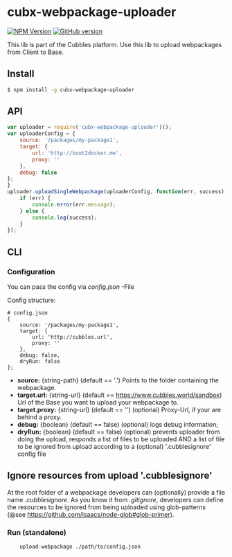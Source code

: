 # cubx-webpackage-uploader

[![NPM Version][npm-image]][npm-url] [![GitHub version](https://badge.fury.io/gh/cubbles%2Fcubx-webpackage-uploader.svg)](https://badge.fury.io/gh/cubbles%2Fcubx-webpackage-uploader)

This lib is part of the Cubbles platform. Use this lib to upload webpackages from Client to Base.

## Install

```sh
$ npm install -g cubx-webpackage-uploader
```

## API
```js
var uploader = require('cubx-webpackage-uploader')();
var uploaderConfig = {
    source: '/packages/my-package1',
    target: {
        url: 'http://boot2docker.me',
        proxy: ''
    },
    debug: false
};
}
uploader.uploadSingleWebpackage(uploaderConfig, function(err, success) {
    if (err) {
        console.error(err.message);
    } else {
        console.log(success);
    }
});
```

## CLI

### Configuration

You can pass the config via _config.json_ -File

Config structure:

```
# config.json
{
    source: '/packages/my-package1',
    target: {
        url: 'http://cubbles.url',
        proxy: ''
    },
    debug: false,
    dryRun: false
};
```

* **source:** {string-path} (default == '.') Points to the folder containing the webpackage.
* **target.url:** {string-url} (default == https://www.cubbles.world/sandbox) Url of the Base you want to upload your webpackage to.
* **target.proxy:** {string-url} (default == '') (optional) Proxy-Url, if your are behind a proxy.
* **debug:** {boolean} (default == false) (optional) logs debug information;
* **dryRun:** {boolean} (default == false) (optional) prevents uploader from doing the upload, responds a list of files
  to be uploaded AND a list of file to be ignored from upload according to a (optional) '.cubblesignore' config file

## Ignore resources from upload '.cubblesignore'
At the root folder of a webpackage developers can (optionally) provide a file name _.cubblesignore_. As you know it from _.gitignore_,
 developers can define the resources to be ignored from being uploaded using glob-patterns (@see https://github.com/isaacs/node-glob#glob-primer).

### Run (standalone)
```bash
    upload-webpackage ./path/to/config.json
```

[npm-image]: https://img.shields.io/npm/v/cubx-webpackage-uploader.svg
[npm-url]: https://npmjs.org/package/cubx-webpackage-uploader
